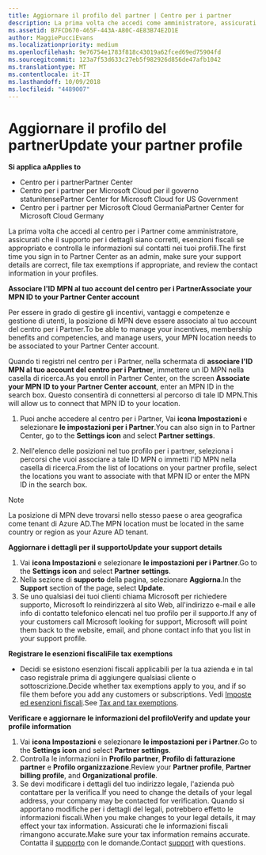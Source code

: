 ```yaml
---
title: Aggiornare il profilo del partner | Centro per i partner
description: La prima volta che accedi come amministratore, assicurati che i dettagli per il supporto siano corretti, registra le esenzioni fiscali se appropriato e controlla le informazioni sul contatto nei tuoi profili.
ms.assetid: B7FCD670-465F-443A-A80C-4E83B74E2D1E
author: MaggiePucciEvans
ms.localizationpriority: medium
ms.openlocfilehash: 9e76754e1783f818c43019a62fced69ed75904fd
ms.sourcegitcommit: 123a7f53d633c27eb5f982926d856de47afb1042
ms.translationtype: MT
ms.contentlocale: it-IT
ms.lasthandoff: 10/09/2018
ms.locfileid: "4489007"
---
```

# <a name="update-your-partner-profile"></a><span data-ttu-id="c02f8-103">Aggiornare il profilo del partner</span><span class="sxs-lookup"><span data-stu-id="c02f8-103">Update your partner profile</span></span>

**<span data-ttu-id="c02f8-104">Si applica a</span><span class="sxs-lookup"><span data-stu-id="c02f8-104">Applies to</span></span>**

-  <span data-ttu-id="c02f8-105">Centro per i partner</span><span class="sxs-lookup"><span data-stu-id="c02f8-105">Partner Center</span></span>
-  <span data-ttu-id="c02f8-106">Centro per i partner per Microsoft Cloud per il governo statunitense</span><span class="sxs-lookup"><span data-stu-id="c02f8-106">Partner Center for Microsoft Cloud for US Government</span></span>
-  <span data-ttu-id="c02f8-107">Centro per i partner per Microsoft Cloud Germania</span><span class="sxs-lookup"><span data-stu-id="c02f8-107">Partner Center for Microsoft Cloud Germany</span></span>

<span data-ttu-id="c02f8-108">La prima volta che accedi al centro per i Partner come amministratore, assicurati che il supporto per i dettagli siano corretti, esenzioni fiscali se appropriato e controlla le informazioni sul contatti nei tuoi profili.</span><span class="sxs-lookup"><span data-stu-id="c02f8-108">The first time you sign in to Partner Center as an admin, make sure your support details are correct, file tax exemptions if appropriate, and review the contact information in your profiles.</span></span>


**<span data-ttu-id="c02f8-109">Associare l'ID MPN al tuo account del centro per i Partner</span><span class="sxs-lookup"><span data-stu-id="c02f8-109">Associate your MPN ID to your Partner Center account</span></span>**

<span data-ttu-id="c02f8-110">Per essere in grado di gestire gli incentivi, vantaggi e competenze e gestione di utenti, la posizione di MPN deve essere associato al tuo account del centro per i Partner.</span><span class="sxs-lookup"><span data-stu-id="c02f8-110">To be able to manage your incentives, membership benefits and competencies, and manage users, your MPN location needs to be associated to your Partner Center account.</span></span>

<span data-ttu-id="c02f8-111">Quando ti registri nel centro per i Partner, nella schermata di **associare l'ID MPN al tuo account del centro per i Partner**, immettere un ID MPN nella casella di ricerca.</span><span class="sxs-lookup"><span data-stu-id="c02f8-111">As you enroll in Partner Center, on the screen **Associate your MPN ID to your Partner Center account**, enter an MPN ID in the search box.</span></span> <span data-ttu-id="c02f8-112">Questo consentirà di connettersi al percorso di tale ID MPN.</span><span class="sxs-lookup"><span data-stu-id="c02f8-112">This will allow us to connect that MPN ID to your location.</span></span>

1. <span data-ttu-id="c02f8-113">Puoi anche accedere al centro per i Partner, Vai **icona Impostazioni** e selezionare **le impostazioni per i Partner**.</span><span class="sxs-lookup"><span data-stu-id="c02f8-113">You can also sign in to Partner Center, go to the **Settings icon** and select **Partner settings**.</span></span>

2. <span data-ttu-id="c02f8-114">Nell'elenco delle posizioni nel tuo profilo per i partner, seleziona i percorsi che vuoi associare a tale ID MPN o immetti l'ID MPN nella casella di ricerca.</span><span class="sxs-lookup"><span data-stu-id="c02f8-114">From the list of locations on your partner profile, select the locations you want to associate with that MPN ID or enter the MPN ID in the search box.</span></span>

>[!Note]
><span data-ttu-id="c02f8-115">La posizione di MPN deve trovarsi nello stesso paese o area geografica come tenant di Azure AD.</span><span class="sxs-lookup"><span data-stu-id="c02f8-115">The MPN location must be located in the same country or region as your Azure AD tenant.</span></span> 


**<span data-ttu-id="c02f8-116">Aggiornare i dettagli per il supporto</span><span class="sxs-lookup"><span data-stu-id="c02f8-116">Update your support details</span></span>** 

1.  <span data-ttu-id="c02f8-117">Vai **icona Impostazioni** e selezionare **le impostazioni per i Partner**.</span><span class="sxs-lookup"><span data-stu-id="c02f8-117">Go to the **Settings icon** and select **Partner settings**.</span></span>
2.  <span data-ttu-id="c02f8-118">Nella sezione di **supporto** della pagina, selezionare **Aggiorna**.</span><span class="sxs-lookup"><span data-stu-id="c02f8-118">In the **Support** section of the page, select **Update**.</span></span>
3.  <span data-ttu-id="c02f8-119">Se uno qualsiasi dei tuoi clienti chiama Microsoft per richiedere supporto, Microsoft lo reindirizzerà al sito Web, all'indirizzo e-mail e alle info di contatto telefonico elencati nel tuo profilo per il supporto.</span><span class="sxs-lookup"><span data-stu-id="c02f8-119">If any of your customers call Microsoft looking for support, Microsoft will point them back to the website, email, and phone contact info that you list in your support profile.</span></span>

**<span data-ttu-id="c02f8-120">Registrare le esenzioni fiscali</span><span class="sxs-lookup"><span data-stu-id="c02f8-120">File tax exemptions</span></span>**

-   <span data-ttu-id="c02f8-121">Decidi se esistono esenzioni fiscali applicabili per la tua azienda e in tal caso registrale prima di aggiungere qualsiasi cliente o sottoscrizione.</span><span class="sxs-lookup"><span data-stu-id="c02f8-121">Decide whether tax exemptions apply to you, and if so file them before you add any customers or subscriptions.</span></span> <span data-ttu-id="c02f8-122">Vedi [Imposte ed esenzioni fiscali](tax-and-tax-exemptions.md).</span><span class="sxs-lookup"><span data-stu-id="c02f8-122">See [Tax and tax exemptions](tax-and-tax-exemptions.md).</span></span>

**<span data-ttu-id="c02f8-123">Verificare e aggiornare le informazioni del profilo</span><span class="sxs-lookup"><span data-stu-id="c02f8-123">Verify and update your profile information</span></span>**

1.  <span data-ttu-id="c02f8-124">Vai **icona Impostazioni** e selezionare **le impostazioni per i Partner**.</span><span class="sxs-lookup"><span data-stu-id="c02f8-124">Go to the **Settings icon** and select **Partner settings**.</span></span> 
2.  <span data-ttu-id="c02f8-125">Controlla le informazioni in **Profilo partner**, **Profilo di fatturazione partner** e **Profilo organizzazione**.</span><span class="sxs-lookup"><span data-stu-id="c02f8-125">Review your **Partner profile**, **Partner billing profile**, and **Organizational profile**.</span></span>
3.  <span data-ttu-id="c02f8-126">Se devi modificare i dettagli del tuo indirizzo legale, l'azienda può contattare per la verifica.</span><span class="sxs-lookup"><span data-stu-id="c02f8-126">If you need to change the details of your legal address, your company may be contacted for verification.</span></span> <span data-ttu-id="c02f8-127">Quando si apportano modifiche per i dettagli del legali, potrebbero effetto le informazioni fiscali.</span><span class="sxs-lookup"><span data-stu-id="c02f8-127">When you make changes to your legal details, it may effect your tax information.</span></span> <span data-ttu-id="c02f8-128">Assicurati che le informazioni fiscali rimangono accurate.</span><span class="sxs-lookup"><span data-stu-id="c02f8-128">Make sure your tax information remains accurate.</span></span> <span data-ttu-id="c02f8-129">Contatta il [supporto](https://partner.microsoft.com/support/contact-support) con le domande.</span><span class="sxs-lookup"><span data-stu-id="c02f8-129">Contact [support](https://partner.microsoft.com/support/contact-support) with questions.</span></span>

 

 



